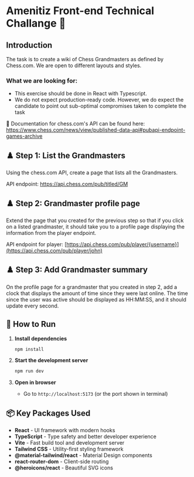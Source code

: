 # Amenitiz Front-end Technical Challange 🚀

## Introduction

The task is to create a wiki of Chess Grandmasters as defined by Chess.com. We are open to different layouts and styles.

### What we are looking for:
- This exercise should be done in React with Typescript. 
- We do not expect production-ready code. However, we do expect the candidate to point out sub-optimal compromises taken to complete the task

📖 Documentation for chess.com's API can be found here: https://www.chess.com/news/view/published-data-api#pubapi-endpoint-games-archive

## ♟️ Step 1: List the Grandmasters

Using the chess.com API, create a page that lists all the Grandmasters.

API endpoint: https://api.chess.com/pub/titled/GM

## ♟️ Step 2: Grandmaster profile page

Extend the page that you created for the previous step so that if you click on a listed grandmaster, it should take you to a profile page displaying the information from the player endpoint.

API endpoint for player: [https://api.chess.com/pub/player/{username}](https://api.chess.com/pub/player/john)

## ♟️ Step 3: Add Grandmaster summary

On the profile page for a grandmaster that you created in step 2, add a clock that displays the amount of time since they were last online. The time since the user was active should be displayed as HH:MM:SS, and it should update every second.

## 🚀 How to Run

1. **Install dependencies**
   ```bash
   npm install
   ```

2. **Start the development server**
   ```bash
   npm run dev
   ```

3. **Open in browser**
   - Go to `http://localhost:5173` (or the port shown in terminal)

## 📦 Key Packages Used

- **React** - UI framework with modern hooks
- **TypeScript** - Type safety and better developer experience  
- **Vite** - Fast build tool and development server
- **Tailwind CSS** - Utility-first styling framework
- **@material-tailwind/react** - Material Design components
- **react-router-dom** - Client-side routing
- **@heroicons/react** - Beautiful SVG icons
